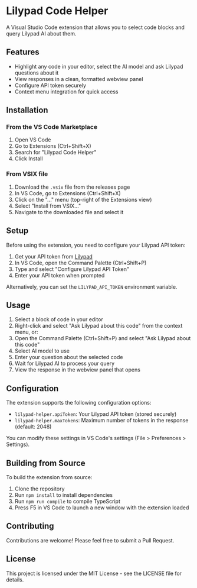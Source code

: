 # Lilypad Code Helper

A Visual Studio Code extension that allows you to select code blocks and query Lilypad AI about them.

## Features

- Highlight any code in your editor, select the AI model and ask Lilypad questions about it
- View responses in a clean, formatted webview panel
- Configure API token securely
- Context menu integration for quick access

## Installation

### From the VS Code Marketplace

1. Open VS Code
2. Go to Extensions (Ctrl+Shift+X)
3. Search for "Lilypad Code Helper"
4. Click Install

### From VSIX file

1. Download the `.vsix` file from the releases page
2. In VS Code, go to Extensions (Ctrl+Shift+X)
3. Click on the "..." menu (top-right of the Extensions view)
4. Select "Install from VSIX..."
5. Navigate to the downloaded file and select it

## Setup

Before using the extension, you need to configure your Lilypad API token:

1. Get your API token from [Lilypad](https://anura-testnet.lilypad.tech/)
2. In VS Code, open the Command Palette (Ctrl+Shift+P)
3. Type and select "Configure Lilypad API Token"
4. Enter your API token when prompted

Alternatively, you can set the `LILYPAD_API_TOKEN` environment variable.

## Usage

1. Select a block of code in your editor
2. Right-click and select "Ask Lilypad about this code" from the context menu, or:
3. Open the Command Palette (Ctrl+Shift+P) and select "Ask Lilypad about this code"
4. Select AI model to use
5. Enter your question about the selected code
6. Wait for Lilypad AI to process your query
7. View the response in the webview panel that opens

## Configuration

The extension supports the following configuration options:

- `lilypad-helper.apiToken`: Your Lilypad API token (stored securely)
- `lilypad-helper.maxTokens`: Maximum number of tokens in the response (default: 2048)

You can modify these settings in VS Code's settings (File > Preferences > Settings).

## Building from Source

To build the extension from source:

1. Clone the repository
2. Run `npm install` to install dependencies
3. Run `npm run compile` to compile TypeScript
4. Press F5 in VS Code to launch a new window with the extension loaded

## Contributing

Contributions are welcome! Please feel free to submit a Pull Request.

## License

This project is licensed under the MIT License - see the LICENSE file for details.
